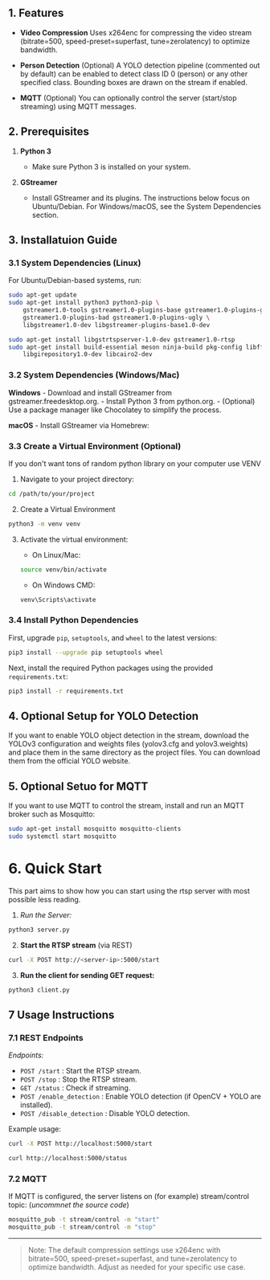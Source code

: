 


## 1. Features


- **Video Compression**
Uses x264enc for compressing the video stream (bitrate=500, speed-preset=superfast, tune=zerolatency) to optimize bandwidth.

- **Person Detection** (Optional)
A YOLO detection pipeline (commented out by default) can be enabled to detect class ID 0 (person) or any other specified class. Bounding boxes are drawn on the stream if enabled.

- **MQTT** (Optional)
You can optionally control the server (start/stop streaming) using MQTT messages.


## 2. Prerequisites
1. **Python 3**
	- Make sure Python 3 is installed on your system.

2. **GStreamer**
	- Install GStreamer and its plugins. The instructions below focus on Ubuntu/Debian. For Windows/macOS, see the System Dependencies section.


## 3. Installatuion Guide


### 3.1 System Dependencies (Linux)

For Ubuntu/Debian-based systems, run:

```bash
sudo apt-get update
sudo apt-get install python3 python3-pip \
    gstreamer1.0-tools gstreamer1.0-plugins-base gstreamer1.0-plugins-good \
    gstreamer1.0-plugins-bad gstreamer1.0-plugins-ugly \
    libgstreamer1.0-dev libgstreamer-plugins-base1.0-dev

sudo apt-get install libgstrtspserver-1.0-dev gstreamer1.0-rtsp
sudo apt-get install build-essential meson ninja-build pkg-config libffi-dev \
    libgirepository1.0-dev libcairo2-dev
```

### 3.2 System Dependencies (Windows/Mac)

**Windows**
	- Download and install GStreamer from gstreamer.freedesktop.org.
    - Install Python 3 from python.org.
    - (Optional) Use a package manager like Chocolatey to simplify the process.

**macOS**
	- Install GStreamer via Homebrew:

### 3.3 Create a Virtual Environment (Optional)

If you don't want tons of random python library on your computer use VENV

1. Navigate to your project directory:

```bash
cd /path/to/your/project
```

2. Create a Virtual Environment

```bash
python3 -m venv venv
```

3. Activate the virtual environment:

	- On Linux/Mac:
	```bash
	source venv/bin/activate
	```

	- On Windows CMD:
	```bash
	venv\Scripts\activate

	```

### 3.4 Install Python Dependencies

First, upgrade `pip`, `setuptools`, and `wheel` to the latest versions:

```bash
pip3 install --upgrade pip setuptools wheel
```

Next, install the required Python packages using the provided `requirements.txt`:


```bash
pip3 install -r requirements.txt
```

## 4. Optional Setup for YOLO Detection

If you want to enable YOLO object detection in the stream, download the YOLOv3 configuration and weights files (yolov3.cfg and yolov3.weights) and place them in the same directory as the project files. You can download them from the official YOLO website.

## 5. Optional Setuo for MQTT

If you want to use MQTT to control the stream, install and run an MQTT broker such as Mosquitto:

```bash
sudo apt-get install mosquitto mosquitto-clients
sudo systemctl start mosquitto
```

# 6. Quick Start

This part aims to show how you can start using the rtsp server with most possible less reading.

1. *Run the Server:*

```bash
python3 server.py
```

2. **Start the RTSP stream** (via REST)

```bash
curl -X POST http://<server-ip>:5000/start
```

3. **Run the client for sending GET request:**

```bash
python3 client.py
```

## 7 Usage Instructions

### 7.1 REST Endpoints

*Endpoints:*
- `POST /start` : Start the RTSP stream.
- `POST /stop` : Stop the RTSP stream.
- `GET /status` : Check if streaming.
- `POST /enable_detection` : Enable YOLO detection (if OpenCV + YOLO are installed).
- `POST /disable_detection` : Disable YOLO detection.

Example usage:

```bash
curl -X POST http://localhost:5000/start
```

```bash
curl http://localhost:5000/status
```

### 7.2 MQTT

If MQTT is configured, the server listens on (for example) stream/control topic: (*uncommnet the source code*)

```bash
mosquitto_pub -t stream/control -m "start"
mosquitto_pub -t stream/control -m "stop"
```

---

>	Note: The default compression settings use x264enc with bitrate=500, speed-preset=superfast, and tune=zerolatency to optimize bandwidth. Adjust as needed for your specific use case.



